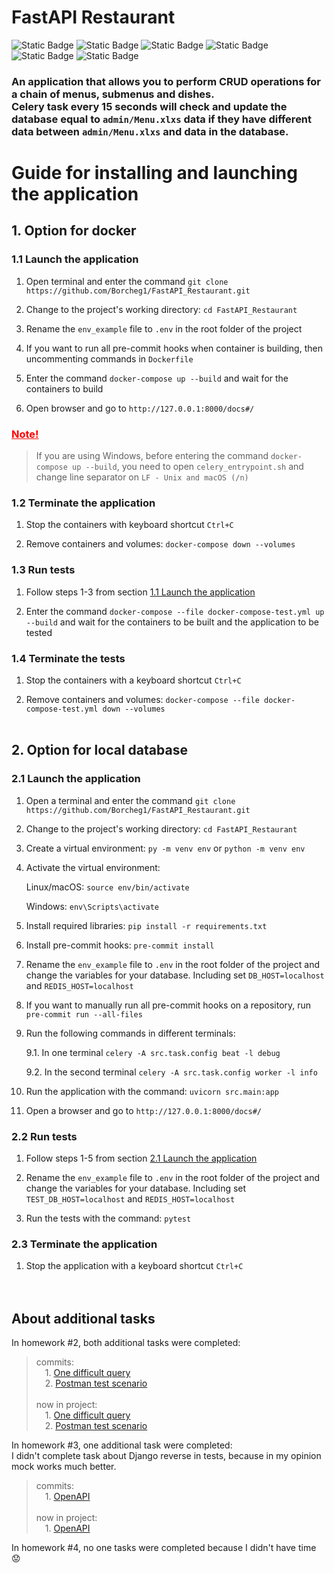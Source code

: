 # FastAPI Restaurant
![Static Badge](https://img.shields.io/badge/Language-Python_3.11-blue)
![Static Badge](https://img.shields.io/badge/Framework-FastAPI-3CB371)
![Static Badge](https://img.shields.io/badge/SQL_Database-PostgreSQL-6495ED)
![Static Badge](https://img.shields.io/badge/ORM-SQLAlchemy-DC143C)
![Static Badge](https://img.shields.io/badge/NoSQL_Database-Redis-B22222)
![Static Badge](https://img.shields.io/badge/Task_manager-Celery-ADFF2F)


<h3>
An application that allows you to perform CRUD operations for a chain of menus, submenus and dishes.<br>
Celery task every 15 seconds will check and update the database equal to <code>admin/Menu.xlxs</code> data if they have different data between <code>admin/Menu.xlxs</code>
and data in the database.
</h3>

# Guide for installing and launching the application
## 1. Option for docker

### **1.1 Launch the application**

1. Open terminal and enter the command
`git clone https://github.com/Borcheg1/FastAPI_Restaurant.git`

2. Change to the project's working directory:
`cd FastAPI_Restaurant`

3. Rename the `env_example` file to `.env` in the root folder of the project

4. If you want to run all pre-commit hooks when container is building, then uncommenting commands in `Dockerfile`

5. Enter the command `docker-compose up --build` and wait for the containers to build

6. Open browser and go to `http://127.0.0.1:8000/docs#/`

### <span style="color:red"><ins>Note!</ins></span>
> If you are using Windows, before entering the command `docker-compose up --build`, you need to open
  `celery_entrypoint.sh` and change line separator on `LF - Unix and macOS (/n)`

### **1.2 Terminate the application**

1. Stop the containers with keyboard shortcut `Ctrl+C`

2. Remove containers and volumes:
`docker-compose down --volumes`

### **1.3 Run tests**

1. Follow steps 1-3 from section [1.1 Launch the application](#11-launch-the-application)

2. Enter the command `docker-compose --file docker-compose-test.yml up --build`
and wait for the containers to be built and the application to be tested

### **1.4 Terminate the tests**

1. Stop the containers with a keyboard shortcut `Ctrl+C`

2. Remove containers and volumes:
`docker-compose --file docker-compose-test.yml down --volumes`<br><br>


## 2. Option for local database

### **2.1 Launch the application**

1. Open a terminal and enter the command
`git clone https://github.com/Borcheg1/FastAPI_Restaurant.git`

2. Change to the project's working directory:
`cd FastAPI_Restaurant`

3. Create a virtual environment:
`py -m venv env` or `python -m venv env`

4. Activate the virtual environment:

    Linux/macOS: `source env/bin/activate`

    Windows: `env\Scripts\activate`

5. Install required libraries:
`pip install -r requirements.txt`

6. Install pre-commit hooks:
`pre-commit install`

7. Rename the `env_example` file to `.env` in the root folder of the project and change the
variables for your database. Including set `DB_HOST=localhost` and `REDIS_HOST=localhost`

8. If you want to manually run all pre-commit hooks on a repository, run `pre-commit run --all-files`

9. Run the following commands in different terminals:

   9.1. In one terminal `celery -A src.task.config beat -l debug`

   9.2. In the second terminal `celery -A src.task.config worker -l info`

10. Run the application with the command:
`uvicorn src.main:app`

11. Open a browser and go to `http://127.0.0.1:8000/docs#/`

### **2.2 Run tests**

1. Follow steps 1-5 from section [2.1 Launch the application](#21-launch-the-application)

2. Rename the `env_example` file to `.env` in the root folder of the project and change the
variables for your database. Including set `TEST_DB_HOST=localhost` and `REDIS_HOST=localhost`

3. Run the tests with the command:
`pytest`

### **2.3 Terminate the application**

1. Stop the application with a keyboard shortcut `Ctrl+C`<br><br><br>


## About additional tasks
In homework #2, both additional tasks were completed:<br>
> commits:<br>
&emsp;1. [One difficult query](https://github.com/Borcheg1/FastAPI_Restaurant/commit/c32b49ed0e659735aceb776a20692161b2bde9c5)<br>
&emsp;2. [Postman test scenario](https://github.com/Borcheg1/FastAPI_Restaurant/commit/42b84d12ea66822c3aa5e10fda0e8edabaa4ceb5)<br><br>
now in project:<br>
&emsp;1. [One difficult query](https://github.com/Borcheg1/FastAPI_Restaurant/blob/main/src/repository/menu_repository.py)<br>
&emsp;2. [Postman test scenario](https://github.com/Borcheg1/FastAPI_Restaurant/blob/main/tests/test_case_suite_postman.py)<br>

In homework #3, one additional task were completed:<br>
I didn't complete task about Django reverse in tests, because in my opinion mock works much better.<br>
> commits:<br>
&emsp;1. [OpenAPI](https://github.com/Borcheg1/FastAPI_Restaurant/commit/d84d6e8789f5f76dc68eef0e2675a6f90c5aff57)<br><br>
now in project:<br>
&emsp;1. [OpenAPI](https://github.com/Borcheg1/FastAPI_Restaurant/blob/main/openapi.json)<br>

In homework #4, no one tasks were completed because I didn't have time 😟
